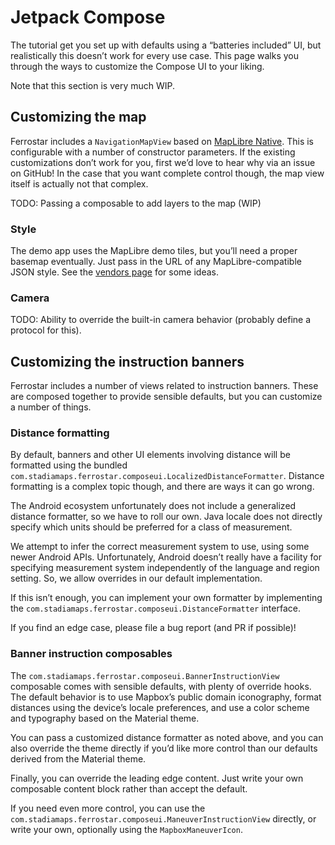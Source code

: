 # Jetpack Compose

The tutorial get you set up with defaults using a “batteries included” UI,
but realistically this doesn’t work for every use case.
This page walks you through the ways to customize the Compose UI to your liking.

Note that this section is very much WIP.

## Customizing the map

Ferrostar includes a `NavigationMapView` based on [MapLibre Native](https://maplibre.org/).
This is configurable with a number of constructor parameters.
If the existing customizations don’t work for you,
first we’d love to hear why via an issue on GitHub!
In the case that you want complete control though,
the map view itself is actually not that complex.

TODO: Passing a composable to add layers to the map (WIP)

### Style

The demo app uses the MapLibre demo tiles, but you’ll need a proper basemap eventually.
Just pass in the URL of any MapLibre-compatible JSON style.
See the [vendors page](./vendors.md) for some ideas.

### Camera

TODO: Ability to override the built-in camera behavior (probably define a protocol for this).

## Customizing the instruction banners

Ferrostar includes a number of views related to instruction banners.
These are composed together to provide sensible defaults,
but you can customize a number of things.

### Distance formatting

By default, banners and other UI elements involving distance will be formatted using the bundled `com.stadiamaps.ferrostar.composeui.LocalizedDistanceFormatter`.
Distance formatting is a complex topic though, and there are ways it can go wrong.

The Android ecosystem unfortunately does not include a generalized distance formatter,
so we have to roll our own.
Java locale does not directly specify which units should be preferred for a class of measurement.

We attempt to infer the correct measurement system to use,
using some newer Android APIs.
Unfortunately, Android doesn’t really have a facility for specifying measurement system
independently of the language and region setting.
So, we allow overrides in our default implementation.

If this isn’t enough, you can implement your own formatter
by implementing the `com.stadiamaps.ferrostar.composeui.DistanceFormatter` interface.

If you find an edge case, please file a bug report (and PR if possible)!

### Banner instruction composables

The `com.stadiamaps.ferrostar.composeui.BannerInstructionView` composable
comes with sensible defaults, with plenty of override hooks.
The default behavior is to use Mapbox’s public domain iconography,
format distances using the device’s locale preferences,
and use a color scheme and typography based on the Material theme.

You can pass a customized distance formatter as noted above,
and you can also override the theme directly if you’d like
more control than our defaults derived from the Material theme.

Finally, you can override the leading edge content.
Just write your own composable content block rather than accept the default.

If you need even more control, you can use the `com.stadiamaps.ferrostar.composeui.ManeuverInstructionView` directly,
or write your own, optionally using the `MapboxManeuverIcon`.